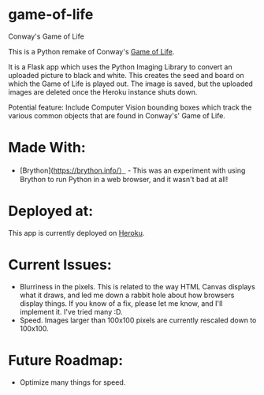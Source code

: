 # game-of-life
Conway's Game of Life

This is a Python remake of Conway's [Game of Life](https://en.wikipedia.org/wiki/Conway%27s_Game_of_Life).

It is a Flask app which uses the Python Imaging Library to convert an uploaded picture to black and white. This creates the seed and board on which the Game of Life is played out.
The image is saved, but the uploaded images are deleted once the Heroku instance shuts down.

Potential feature: Include Computer Vision bounding boxes which track the various common objects that are found in Conway's' Game of Life.

# Made With:
* [Brython](https://brython.info/） - This was an experiment with using Brython to run Python in a web browser, and it wasn't bad at all! 

# Deployed at:
This app is currently deployed on [Heroku](pic-game-of-life.herokuapp.com/).

# Current Issues:
* Blurriness in the pixels. This is related to the way HTML Canvas displays what it draws, and led me down a rabbit hole about how browsers display things. If you know of a fix, please let me know, and I'll implement it. I've tried many :D.
* Speed. Images larger than 100x100 pixels are currently rescaled down to 100x100. 

# Future Roadmap:
* Optimize many things for speed.
